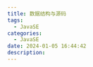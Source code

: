 ```yaml
---
title: 数据结构与源码
tags:
  - JavaSE
categories:
  - JavaSE
date: 2024-01-05 16:44:42
description:
---
```

